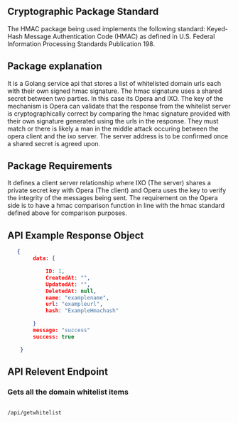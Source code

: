 

## Cryptographic Package Standard
The HMAC package being used implements the following standard: Keyed-Hash Message Authentication Code (HMAC) as defined in U.S. Federal Information Processing Standards Publication 198.

## Package explanation
It is a Golang service api that stores a list of whitelisted domain urls each with their own signed hmac signature. The hmac signature uses a shared secret between two parties. In this case its Opera and IXO. The key of the mechanism is Opera can validate that the response from the whitelist server is cryptographically correct by comparing the hmac signature provided with their own signature generated using the urls in the response. They must match or there is likely a man in the middle attack occuring between the opera client and the ixo server. The server address is to be confirmed once a shared secret is agreed upon.

## Package Requirements
It defines a client server relationship where IXO (The server) shares a private secret key with Opera (The client) and Opera uses the key to verify the integrity of the messages being sent. The requirement on the Opera side is to have a hmac comparison function in line with the hmac standard defined above for comparison purposes.

## API Example Response Object
```json
   {
        data: {

            ID: 1,
            CreatedAt: "",
            UpdatedAt: "",
            DeletedAt: null,
            name: "examplename",
            url: "exampleurl",
            hash: "ExampleHmachash"

        }
        message: "success"
        success: true

    }
```

## API Relevent Endpoint
### Gets all the domain whitelist items
```

/api/getwhitelist
```
